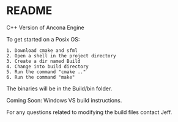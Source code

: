 # README #
C++ Version of Ancona Engine

To get started on a Posix OS:

	1. Download cmake and sfml
	2. Open a shell in the project directory
	3. Create a dir named Build
	4. Change into build directory
	5. Run the command "cmake .."
	6. Run the command "make"

The binaries will be in the Build/bin folder.

Coming Soon:
Windows VS build instructions.

For any questions related to modifying the build files contact Jeff.